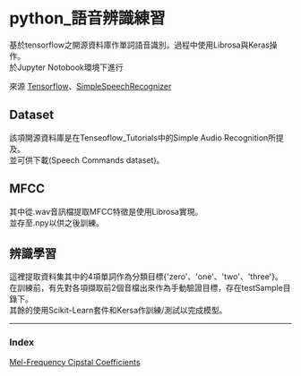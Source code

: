 # python_語音辨識練習
基於tensorflow之開源資料庫作單詞語音識別。過程中使用Librosa與Keras操作。  
於Jupyter Notobook環境下進行

來源 [Tensorflow](https://www.tensorflow.org/tutorials/sequences/audio_recognition#tensorboard "Simple Audio Recognition")、[SimpleSpeechRecognizer](https://github.com/manashmndl/DeadSimpleSpeechRecognizer "git")

## Dataset
該項開源資料庫是在Tenseoflow_Tutorials中的Simple Audio Recognition所提及。  
並可供下載(Speech Commands dataset)。

## MFCC
其中從.wav音訊檔提取MFCC特徵是使用Librosa實現。  
並存至.npy以供之後訓練。

## 辨識學習
這裡提取資料集其中的4項單詞作為分類目標{'zero'、'one'、'two'、'three'}。  
在訓練前，有先對各項擷取前2個音檔出來作為手動驗證目標，存在testSample目錄下。  
其餘的使用Scikit-Learn套件和Kersa作訓練/測試以完成模型。

---
### Index
[Mel-Frequency Cipstal Coefficients](https://zh.wikipedia.org/wiki/%E6%A2%85%E7%88%BE%E5%80%92%E9%A0%BB%E8%AD%9C "MFCC")
